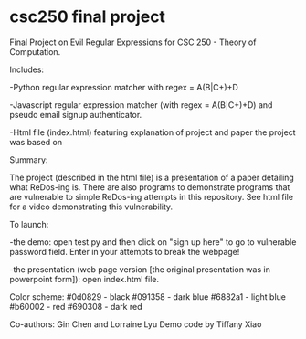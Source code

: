 # csc250 final project
Final Project on Evil Regular Expressions for CSC 250 - Theory of Computation.

Includes:

-Python regular expression matcher with regex = A(B|C+)+D

-Javascript regular expression matcher (with regex = A(B|C+)+D) and pseudo email signup authenticator. 

-Html file (index.html) featuring explanation of project and paper the project was based on

Summary: 

The project (described in the html file) is a presentation of a paper detailing what ReDos-ing is. There are also programs to demonstrate programs that are vulnerable to simple ReDos-ing attempts in this repository. See html file for a video demonstrating this vulnerability. 

To launch: 

-the demo: open test.py and then click on "sign up here" to go to vulnerable password field. Enter in your attempts to break the webpage! 

-the presentation (web page version [the original presentation was in powerpoint form]): open index.html file. 

Color scheme: 
#0d0829 - black
#091358 - dark blue
#6882a1 - light blue 
#b60002 - red
#690308 - dark red


Co-authors: Gin Chen and Lorraine Lyu
Demo code by Tiffany Xiao